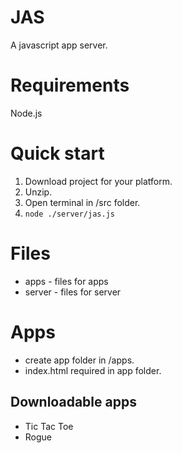 # JAS
A javascript app server.

# Requirements
Node.js

# Quick start
1. Download project for your platform.
2. Unzip.
3. Open terminal in /src folder.
4. `node ./server/jas.js`

# Files
- apps - files for apps
- server - files for server

# Apps
- create app folder in /apps.
- index.html required in app folder.

## Downloadable apps
- Tic Tac Toe
- Rogue